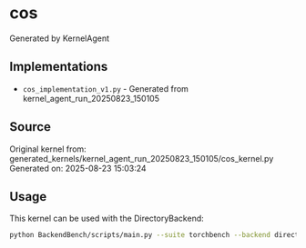 # cos

Generated by KernelAgent

## Implementations

- `cos_implementation_v1.py` - Generated from kernel_agent_run_20250823_150105

## Source

Original kernel from: generated_kernels/kernel_agent_run_20250823_150105/cos_kernel.py
Generated on: 2025-08-23 15:03:24

## Usage

This kernel can be used with the DirectoryBackend:
```bash
python BackendBench/scripts/main.py --suite torchbench --backend directory --ops cos
```
